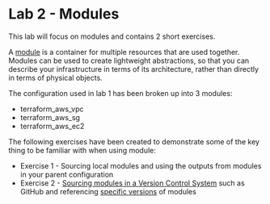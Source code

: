 # Lab 2 - Modules

This lab will focus on modules and contains 2 short exercises. 

A [module](https://www.terraform.io/docs/modules/index.html) is a container for multiple resources that are used together. Modules can be 
used to create lightweight abstractions, so that you can describe your infrastructure in terms of its architecture, rather than directly 
in terms of physical objects.

The configuration used in lab 1 has been broken up into 3 modules:

* terraform_aws_vpc
* terraform_aws_sg
* terraform_aws_ec2

The following exercises have been created to demonstrate some of the key thing to be familiar with when using module:

* Exercise 1 - Sourcing local modules and using the outputs from modules in your parent configuration
* Exercise 2 - [Sourcing modules in a Version Control System](https://www.terraform.io/docs/modules/sources.html#github) such as GitHub and referencing [specific versions](https://www.terraform.io/docs/modules/sources.html#selecting-a-revision-1) of modules



